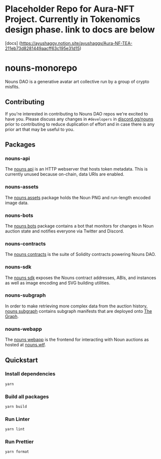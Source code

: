 
# Placeholder Repo for Aura-NFT Project. Currently in Tokenomics design phase. link to docs are below

[docs] (https://ayushaggy.notion.site/ayushaggy/Aura-NF-TEA-211eb73d8281449aacff63c195e31d15)










# nouns-monorepo

Nouns DAO is a generative avatar art collective run by a group of crypto misfits.

## Contributing

If you're interested in contributing to Nouns DAO repos we're excited to have you. Please discuss any changes in `#developers` in [discord.gg/nouns](https://discord.gg/nouns) prior to contributing to reduce duplication of effort and in case there is any prior art that may be useful to you.

## Packages

### nouns-api

The [nouns api](packages/nouns-api) is an HTTP webserver that hosts token metadata. This is currently unused because on-chain, data URIs are enabled.

### nouns-assets

The [nouns assets](packages/nouns-assets) package holds the Noun PNG and run-length encoded image data.

### nouns-bots

The [nouns bots](packages/nouns-bots) package contains a bot that monitors for changes in Noun auction state and notifies everyone via Twitter and Discord.

### nouns-contracts

The [nouns contracts](packages/nouns-contracts) is the suite of Solidity contracts powering Nouns DAO.

### nouns-sdk

The [nouns sdk](packages/nouns-sdk) exposes the Nouns contract addresses, ABIs, and instances as well as image encoding and SVG building utilities.

### nouns-subgraph

In order to make retrieving more complex data from the auction history, [nouns subgraph](packages/nouns-subgraph) contains subgraph manifests that are deployed onto [The Graph](https://thegraph.com).

### nouns-webapp

The [nouns webapp](packages/nouns-webapp) is the frontend for interacting with Noun auctions as hosted at [nouns.wtf](https://nouns.wtf).

## Quickstart

### Install dependencies

```sh
yarn
```

### Build all packages

```sh
yarn build
```

### Run Linter

```sh
yarn lint
```

### Run Prettier

```sh
yarn format
```
